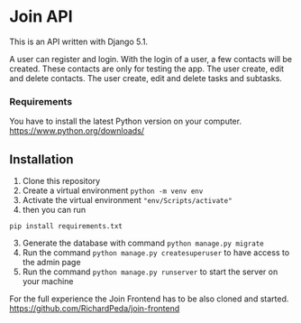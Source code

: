 # Join API
 This is an API written with Django 5.1.
 
 A user can register and login. With the login of a user, a few contacts will be created. These contacts are only for testing the app.
 The user create, edit and delete contacts.
 The user create, edit and delete tasks and subtasks.

### Requirements
You have to install the latest Python version on your computer.
https://www.python.org/downloads/

 ## Installation
 1. Clone this repository
 2. Create a virtual environment `python -m venv env`
 3. Activate the virtual environment `"env/Scripts/activate"`
 4. then you can run
    
 ```
 pip install requirements.txt
```
 
 3. Generate the database with command `python manage.py migrate`
 4. Run the command `python manage.py createsuperuser` to have access to the admin page
 5. Run the command `python manage.py runserver` to start the server on your machine

For the full experience the Join Frontend has to be also cloned and started.
https://github.com/RichardPeda/join-frontend
